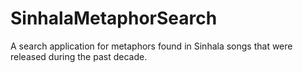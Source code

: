 # SinhalaMetaphorSearch
A search application for metaphors found in Sinhala songs that were released during the past decade.
